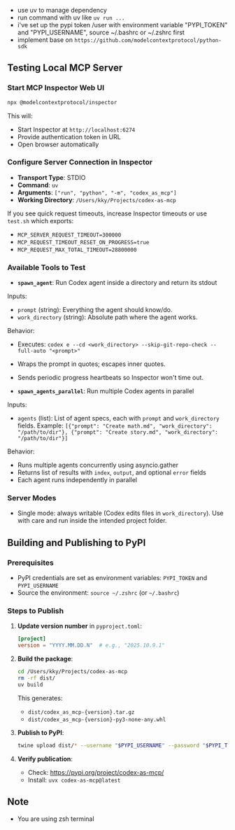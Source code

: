 - use uv to manage dependency
- run command with uv like `uv run ...`
- i've set up the pypi token /user with environment variable "PYPI_TOKEN" and "PYPI_USERNAME", source ~/.bashrc or ~/.zshrc first
- implement base on `https://github.com/modelcontextprotocol/python-sdk`

## Testing Local MCP Server

### Start MCP Inspector Web UI
```bash
npx @modelcontextprotocol/inspector
```

This will:
- Start Inspector at `http://localhost:6274`
- Provide authentication token in URL
- Open browser automatically

### Configure Server Connection in Inspector
- **Transport Type**: STDIO
- **Command**: `uv`
- **Arguments**: `["run", "python", "-m", "codex_as_mcp"]`
- **Working Directory**: `/Users/kky/Projects/codex-as-mcp`

If you see quick request timeouts, increase Inspector timeouts or use `test.sh` which exports:
- `MCP_SERVER_REQUEST_TIMEOUT=300000`
- `MCP_REQUEST_TIMEOUT_RESET_ON_PROGRESS=true`
- `MCP_REQUEST_MAX_TOTAL_TIMEOUT=28800000`

### Available Tools to Test
- **`spawn_agent`**: Run Codex agent inside a directory and return its stdout

Inputs:
- `prompt` (string): Everything the agent should know/do.
- `work_directory` (string): Absolute path where the agent works.

Behavior:
- Executes: `codex e --cd <work_directory> --skip-git-repo-check --full-auto "<prompt>"`
- Wraps the prompt in quotes; escapes inner quotes.
- Sends periodic progress heartbeats so Inspector won't time out.

- **`spawn_agents_parallel`**: Run multiple Codex agents in parallel

Inputs:
- `agents` (list): List of agent specs, each with `prompt` and `work_directory` fields.
  Example: `[{"prompt": "Create math.md", "work_directory": "/path/to/dir"}, {"prompt": "Create story.md", "work_directory": "/path/to/dir"}]`

Behavior:
- Runs multiple agents concurrently using asyncio.gather
- Returns list of results with `index`, `output`, and optional `error` fields
- Each agent runs independently in parallel

### Server Modes
- Single mode: always writable (Codex edits files in `work_directory`).
  Use with care and run inside the intended project folder.

## Building and Publishing to PyPI

### Prerequisites
- PyPI credentials are set as environment variables: `PYPI_TOKEN` and `PYPI_USERNAME`
- Source the environment: `source ~/.zshrc` (or `~/.bashrc`)

### Steps to Publish

1. **Update version number** in `pyproject.toml`:
   ```toml
   [project]
   version = "YYYY.MM.DD.N"  # e.g., "2025.10.9.1"
   ```

2. **Build the package**:
   ```bash
   cd /Users/kky/Projects/codex-as-mcp
   rm -rf dist/
   uv build
   ```
   This generates:
   - `dist/codex_as_mcp-{version}.tar.gz`
   - `dist/codex_as_mcp-{version}-py3-none-any.whl`

3. **Publish to PyPI**:
   ```bash
   twine upload dist/* --username "$PYPI_USERNAME" --password "$PYPI_TOKEN" --non-interactive
   ```

4. **Verify publication**:
   - Check: https://pypi.org/project/codex-as-mcp/
   - Install: `uvx codex-as-mcp@latest`

## Note
- You are using zsh terminal
